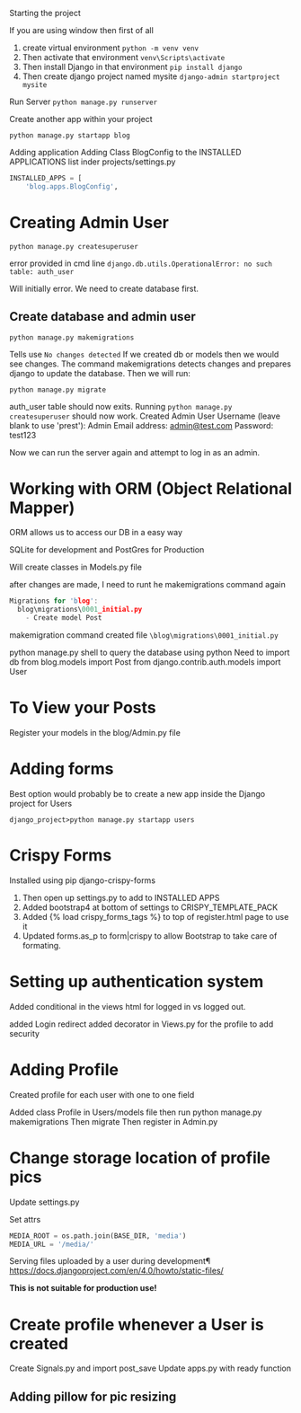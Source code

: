 Starting the project


If you are using window then first of all

1. create virtual environment
```python -m venv venv```
2. Then activate that environment
```venv\Scripts\activate```
3. Then install Django in that environment
```pip install django```
4. Then create django project named mysite
```django-admin startproject mysite```


Run Server
```python manage.py runserver```


Create another app within your project

```python manage.py startapp blog```


Adding application
Adding Class BlogConfig to the INSTALLED APPLICATIONS list inder projects/settings.py

```python
INSTALLED_APPS = [
    'blog.apps.BlogConfig',
```


# Creating Admin User

```python manage.py createsuperuser```

error provided in cmd line
``` django.db.utils.OperationalError: no such table: auth_user ```

Will initially error. We need to create database first. 

## Create database and admin user

```python manage.py makemigrations```

Tells use ```No changes detected```
If we created db or models then we would see changes. The command makemigrations detects changes and prepares django to update the database. Then we will run:

```python manage.py migrate```

auth_user table should now exits. Running ```python manage.py createsuperuser``` should now work. 
Created Admin User
Username (leave blank to use 'prest'): Admin
Email address: admin@test.com
Password: test123

Now we can run the server again and attempt to log in as an admin. 


# Working with ORM (Object Relational Mapper)
ORM allows us to access our DB in a easy way

SQLite for development and PostGres for Production

Will create classes in Models.py file

after changes are made, I need to runt he makemigrations command again
```c
Migrations for 'blog':
  blog\migrations\0001_initial.py
    - Create model Post

```

makemigration command created file 
```\blog\migrations\0001_initial.py```

python manage.py shell to query the database using python
Need to import db
from blog.models import Post
from django.contrib.auth.models import User



# To View your Posts

Register your models in the blog/Admin.py file


# Adding forms

Best option would probably be to create a new app inside the Django project for Users   

```django_project>python manage.py startapp users```


# Crispy Forms

Installed using pip django-crispy-forms

1. Then open up settings.py to add to INSTALLED APPS
2. Added bootstrap4 at bottom of settings to CRISPY_TEMPLATE_PACK
3. Added {% load crispy_forms_tags %} to top of register.html page to use it
4. Updated forms.as_p to form|crispy to allow Bootstrap to take care of formating. 


# Setting up authentication system

Added conditional in the views html for logged in vs logged out. 

added Login redirect 
added decorator in Views.py for the profile to add security


# Adding Profile

Created profile for each user with one to one field

Added class Profile in Users/models file
then run python manage.py makemigrations
Then migrate
Then register in Admin.py

# Change storage location of profile pics

Update settings.py 

Set attrs 

```python
MEDIA_ROOT = os.path.join(BASE_DIR, 'media')
MEDIA_URL = '/media/'
```

Serving files uploaded by a user during development¶
https://docs.djangoproject.com/en/4.0/howto/static-files/

**This is not suitable for production use!**


# Create profile whenever a User is created
Create Signals.py and import post_save
Update apps.py with ready function


## Adding pillow for pic resizing
